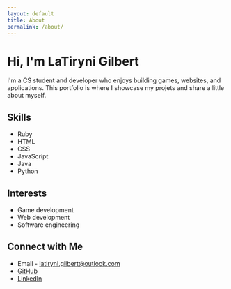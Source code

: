 ```yaml
---
layout: default
title: About
permalink: /about/
---
```


# Hi, I'm **LaTiryni Gilbert**

I'm a CS student and developer who enjoys building games, websites, and applications.
This portfolio is where I showcase my projets and share a little about myself.

## Skills
- Ruby
- HTML
- CSS
- JavaScript
- Java
- Python

## Interests
- Game development
- Web development
- Software engineering
 
 ## Connect with Me

- Email - [latiryni.gilbert@outlook.com](mailto:latiryni.gilbert@outlook.com) 
- [GitHub](https://github.com/Softeeng)
- [LinkedIn](https://www.linkedin.com/in/latiryni-gilbert/)